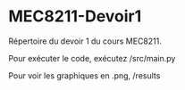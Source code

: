 # MEC8211-Devoir1

Répertoire du devoir 1 du cours MEC8211.

Pour exécuter le code, exécutez /src/main.py

Pour voir les graphiques en .png, /results